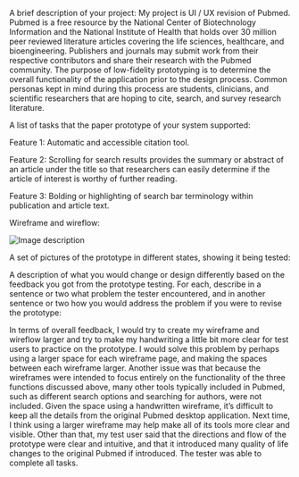 A brief description of your project: My project is UI / UX revision of Pubmed. Pubmed is a free resource by the National Center of Biotechnology Information and the National Institute of Health that holds over 30 million peer reviewed literature articles covering the life sciences, healthcare, and bioengineering. Publishers and journals may submit work from their respective contributors and share their research with the Pubmed community. The purpose of low-fidelity prototyping is to determine the overall functionality of the application prior to the design process. Common personas kept in mind during this process are students, clinicians, and scientific researchers that are hoping to cite, search, and survey research literature.



A list of tasks that the paper prototype of your system supported:

Feature 1: Automatic and accessible citation tool.

Feature 2: Scrolling for search results provides the summary or abstract of an article under the title so that researchers can easily determine if the article of interest is worthy of further reading.

Feature 3: Bolding or highlighting of search bar terminology within publication and article text.



Wireframe and wireflow:

![Image description](https://github.com/andmnguyen/dh150/blob/master/assignment06/Picture1.png)

A set of pictures of the prototype in different states, showing it being tested:

   

A description of what you would change or design differently based on the feedback you got from the prototype testing. For each, describe in a sentence or two what problem the tester encountered, and in another sentence or two how you would address the problem if you were to revise the prototype:

In terms of overall feedback, I would try to create my wireframe and wireflow larger and try to make my handwriting a little bit more clear for test users to practice on the prototype. I would solve this problem by perhaps using a larger space for each wireframe page, and making the spaces between each wireframe larger. Another issue was that because the wireframes were intended to focus entirely on the functionality of the three functions discussed above, many other tools typically included in Pubmed, such as different search options and searching for authors, were not included. Given the space using a handwritten wireframe, it’s difficult to keep all the details from the original Pubmed desktop application. Next time, I think using a larger wireframe may help make all of its tools more clear and visible. Other than that, my test user said that the directions and flow of the prototype were clear and intuitive, and that it introduced many quality of life changes to the original Pubmed if introduced. The tester was able to complete all tasks.
